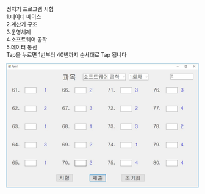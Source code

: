 정처기 프로그램 시험 <br/>
1.데이터 베이스 <br/>
2.계산기 구조 <br/>
3.운영체제 <br/>
4.소프트웨어 공학 <br/>
5.데이터 통신 <br/>
Tap을 누르면 1번부터 40번까지 순서대로 Tap 됩니다 <br/>

![Profile.JPG](https://github.com/hunter95001/NOTE/blob/master/Image/%EC%A0%95%EC%B2%98%EA%B8%B0%20%EC%8B%9C%ED%97%98%EC%9A%A9.JPG?raw=true)
